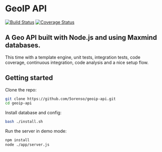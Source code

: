 # GeoIP API
[![Build Status](https://travis-ci.org/5orenso/geoip-api.svg)](https://travis-ci.org/5orenso/geoip-api)
[![Coverage Status](https://coveralls.io/repos/5orenso/geoip-api/badge.svg)](https://coveralls.io/r/5orenso/geoip-api)

## A Geo API built with Node.js and using Maxmind databases.

This time with a template engine, unit tests, integration tests, code coverage, continuous integration, code analysis and a nice setup flow.


## Getting started

Clone the repo:
```bash
git clone https://github.com/5orenso/geoip-api.git
cd geoip-api
```

Install database and config:
```bash
bash ./install.sh
```

Run the server in demo mode:
```bash
npm install
node ./app/server.js
```

